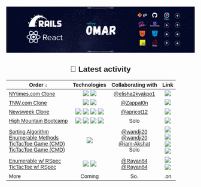 [![Header](header-rspec.png "Header")]()

<div align="center" style="font-family:Arial; ">

## 💼 Latest activity 

| Order ↓ | Technologies | Collaborating with | Link |
| ------------- |:-------------:|:-----:|:-----:|
| [NYtimes.com Clone](https://github.com/elisha2kyakpo1/New-york-times-Milestone) | ![](https://img.shields.io/badge/-HTML-000000) ![](https://img.shields.io/badge/-CSS-lightgray)  | [@elisha2kyakpo1](https://github.com/elisha2kyakpo1) | [![](https://img.shields.io/badge/LIVE-DEMO-red)](https://nobbier-pencils.000webhostapp.com/)  |
| [TNW.com Clone](https://github.com/Zappat0n/TNW-clone) | ![](https://img.shields.io/badge/-HTML5-EA6228) ![](https://img.shields.io/badge/-CSS3-32A2D6) | [@Zappat0n](https://github.com/Zappat0n) | [![](https://img.shields.io/badge/LIVE-DEMO-red)](https://zappat0n.github.io/TNW-clone/) |
| [Newsweek Clone](https://github.com/od-c0d3r/newsweek-clone) | ![](https://img.shields.io/badge/-HTML5-EA6228) ![](https://img.shields.io/badge/-CSS3-32A2D6) ![](https://img.shields.io/badge/-SASS-CF649A) ![](https://img.shields.io/badge/-Bootstrap4-563D7C)      |    [@apricot12](https://github.com/apricot12) | [![](https://img.shields.io/badge/LIVE-DEMO-red)](https://od-c0d3r.github.io/newsweek-clone/)  |
| [High Mountain Bootcamp](https://github.com/od-c0d3r/highmount) | ![](https://img.shields.io/badge/-HTML5-EA6228) ![](https://img.shields.io/badge/-CSS3-32A2D6) ![](https://img.shields.io/badge/-SASS-CF649A) ![](https://img.shields.io/badge/-Bootstrap4-563D7C) | Solo | [![](https://img.shields.io/badge/LIVE-DEMO-red)](https://od-c0d3r.github.io/highmount/) |
| [Sorting Algorithm](https://github.com/od-c0d3r/bubble-sort)<br>[Enumerable Methods](https://github.com/wandji20/Enumerables-)<br>[TicTacToe Game (CMD)](https://github.com/iam-Akshat/ruby-tic-tac-toe)<br>[TicTacToe Game (CMD)](https://github.com/od-c0d3r/TicTacToe) |  ![](https://img.shields.io/badge/-Ruby-880D04)   | [@wandji20](https://github.com/wandji20)<br>[@wandji20](https://github.com/wandji20)<br>[@iam-Akshat](https://github.com/iam-Akshat)<br>Solo | [![](https://img.shields.io/badge/LIVE-DEMO-red)](https://repl.it/@OmarRashad/Project-Bubble-Sorting-Algorithm)<br>[![](https://img.shields.io/badge/LIVE-DEMO-red)](https://repl.it/@OmarRashad/Project-Enumerables)<br>[![](https://img.shields.io/badge/LIVE-DEMO-red)](https://repl.it/@OmarRashad/ruby-tic-tac-toe#READ-ME.md)<br>[![](https://img.shields.io/badge/LIVE-DEMO-red)](https://repl.it/@OmarRashad/TicTacToa-v10#main.rb) |
| [Enumerable w/ RSpec](https://github.com/od-c0d3r/Enumerables-/tree/adding-tests)<br>[TicTacToe w/ RSpec](https://github.com/Rayan84/tic-tac-toe/tree/feature/adding_tests) |![](https://img.shields.io/badge/-Ruby-880D04) ![](https://img.shields.io/badge/-RSpec-E44343)|[@Rayan84](https://github.com/Rayan84)<br>[@Rayan84](https://github.com/Rayan84)| [![](https://img.shields.io/badge/LIVE-DEMO-red)](https://repl.it/@OmarRashad/Enumerables-)<br>[![](https://img.shields.io/badge/LIVE-DEMO-red)](https://repl.it/@OmarRashad/tic-tac-toe) |
| More  | Coming | So. | .on | 

</div>

